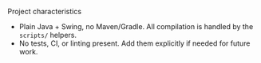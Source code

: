 
Project characteristics
- Plain Java + Swing, no Maven/Gradle. All compilation is handled by the `scripts/` helpers.
- No tests, CI, or linting present. Add them explicitly if needed for future work.

